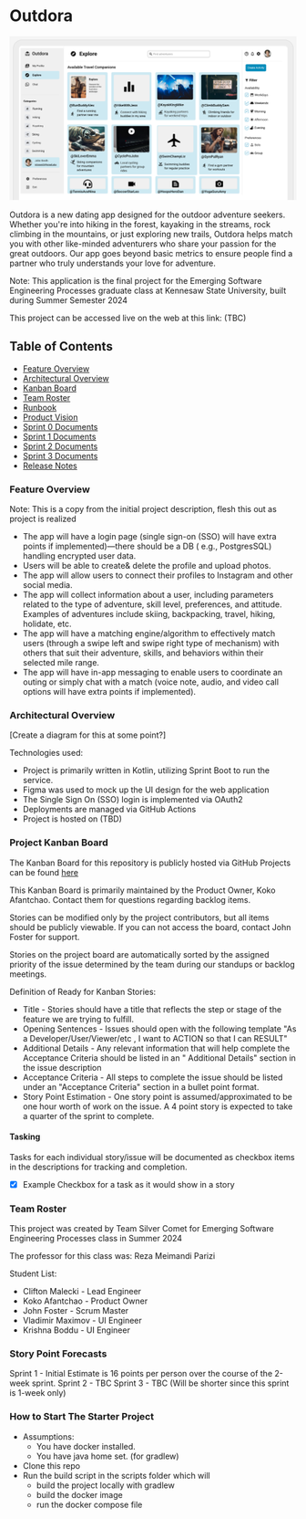 # Outdora

![FigmaMockup](/docs/images/graphic.png)

Outdora is a new dating app designed for the outdoor adventure seekers.
Whether you're into hiking in the forest, kayaking in the streams, rock climbing in the mountains, or just exploring new
trails,
Outdora helps match you with other like-minded adventurers who share your passion for the great outdoors.
Our app goes beyond basic metrics to ensure people find a partner who truly understands your love for adventure.

Note: This application is the final project for the Emerging Software Engineering Processes graduate class at Kennesaw
State University, built during Summer Semester 2024

This project can be accessed live on the web at this link: (TBC)

## Table of Contents

- [Feature Overview](#feature-overview)
- [Architectural Overview](#architectural-overview)
- [Kanban Board](#project-kanban-board)
- [Team Roster](#team-roster)
- [Runbook](#how-to-start-the-starter-project)
- [Product Vision](/docs/ProductVision.md)
- [Sprint 0 Documents](docs/sprint0)
- [Sprint 1 Documents](docs/sprint1)
- [Sprint 2 Documents](docs/sprint2)
- [Sprint 3 Documents](docs/sprint3)
- [Release Notes](/docs/release_notes.md)

### Feature Overview

Note: This is a copy from the initial project description, flesh this out as project is realized

- The app will have a login page (single sign-on (SSO) will have extra points if implemented)—there should be a DB (
  e.g., PostgresSQL) handling encrypted user data.
- Users will be able to create& delete the profile and upload photos.
- The app will allow users to connect their profiles to Instagram and other social media.
- The app will collect information about a user, including parameters related to the type of adventure, skill level,
  preferences, and attitude. Examples of adventures include skiing, backpacking, travel, hiking, holidate, etc.
- The app will have a matching engine/algorithm to effectively match users (through a swipe left and swipe right type of
  mechanism) with others that suit their adventure, skills, and behaviors within their selected mile range.
- The app will have in-app messaging to enable users to coordinate an outing or simply chat with a match (voice note,
  audio, and video call options will have extra points if implemented).

### Architectural Overview

[Create a diagram for this at some point?]

Technologies used:

- Project is primarily written in Kotlin, utilizing Sprint Boot to run the service.
- Figma was used to mock up the UI design for the web application
- The Single Sign On (SSO) login is implemented via OAuth2
- Deployments are managed via GitHub Actions
- Project is hosted on (TBD)

### Project Kanban Board

The Kanban Board for this repository is publicly hosted via GitHub Projects can be
found [here](https://github.com/users/jtfoster2/projects/1/views/1)

This Kanban Board is primarily maintained by the Product Owner, Koko Afantchao. Contact them for questions regarding
backlog items.

Stories can be modified only by the project contributors, but all items should be publicly viewable. If you can not
access the board, contact John Foster for support.

Stories on the project board are automatically sorted by the assigned priority of the issue determined by the team
during our standups or backlog meetings.

Definition of Ready for Kanban Stories:

- Title - Stories should have a title that reflects the step or stage of the feature we are trying to fulfill.
- Opening Sentences - Issues should open with the following template "As a Developer/User/Viewer/etc , I want to ACTION
  so that I can RESULT"
- Additional Details - Any relevant information that will help complete the Acceptance Criteria should be listed in an "
  Additional Details" section in the issue description
- Acceptance Criteria - All steps to complete the issue should be listed under an "Acceptance Criteria" section in a
  bullet point format.
- Story Point Estimation - One story point is assumed/approximated to be one hour worth of work on the issue. A 4 point
  story is expected to take a quarter of the sprint to complete.

#### Tasking

Tasks for each individual story/issue will be documented as checkbox items in the descriptions for tracking and
completion.

- [X] Example Checkbox for a task as it would show in a story

### Team Roster

This project was created by Team Silver Comet for Emerging Software Engineering Processes class in Summer 2024

The professor for this class was: Reza Meimandi Parizi

Student List:

- Clifton Malecki - Lead Engineer
- Koko Afantchao - Product Owner
- John Foster - Scrum Master
- Vladimir Maximov - UI Engineer
- Krishna Boddu - UI Engineer

### Story Point Forecasts

Sprint 1 - Initial Estimate is 16 points per person over the course of the 2-week sprint.
Sprint 2 - TBC
Sprint 3 - TBC (Will be shorter since this sprint is 1-week only)

### How to Start The Starter Project

- Assumptions:
    - You have docker installed.
    - You have java home set. (for gradlew)
- Clone this repo
- Run the build script in the scripts folder which will
    - build the project locally with gradlew
    - build the docker image
    - run the docker compose file

